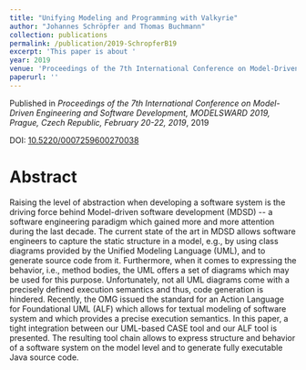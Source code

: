 ```yaml
---
title: "Unifying Modeling and Programming with Valkyrie"
author: "Johannes Schröpfer and Thomas Buchmann"
collection: publications
permalink: /publication/2019-SchropferB19
excerpt: 'This paper is about '
year: 2019
venue: 'Proceedings of the 7th International Conference on Model-Driven Engineering and Software Development, MODELSWARD 2019, Prague, Czech Republic, February 20-22, 2019'
paperurl: ''
---
```


Published in *Proceedings of the 7th International Conference on Model-Driven Engineering and Software Development, MODELSWARD 2019, Prague, Czech Republic, February 20-22, 2019*, 2019

DOI: [10.5220/0007259600270038](https://doi.org/10.5220/0007259600270038)

Abstract
=====

Raising the level of abstraction when developing a software system is the driving force behind Model-driven software development (MDSD) -- a software engineering paradigm which gained more and more attention during the last decade. The current state of the art in MDSD allows software engineers to capture the static structure in a model, e.g., by using class diagrams provided by the Unified Modeling Language (UML), and to generate source code from it. Furthermore, when it comes to expressing the behavior, i.e., method bodies, the UML offers a set of diagrams which may be used for this purpose. Unfortunately, not all UML diagrams come with a precisely defined execution semantics and thus, code generation is hindered. Recently, the OMG issued the standard for an Action Language for Foundational UML (ALF) which allows for textual modeling of software system and which provides a precise execution semantics. In this paper, a tight integration between our UML-based CASE tool and our ALF tool is presented. The resulting tool chain allows to express structure and behavior of a software system on the model level and to generate fully executable Java source code. 